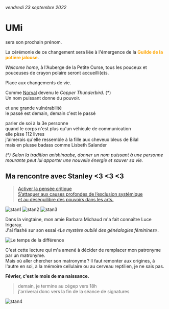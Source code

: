 <link rel="stylesheet" href="css/style.css">

*vendredi 23 septembre 2022*  

# UMi
sera son prochain prénom.  
  
La cérémonie de ce changement sera liée à l'émergence de la <strong style="color:orange">Guilde de la potière jalouse</strong>.  

_Welcome home_, à l'Auberge de la Petite Ourse, tous les pouceux et pouceuses de crayon polaire seront accueilli(e)s.  

Place aux changements de vie.     
  
Comme [Norval](https://www.invaluable.com/artist/morisseau-norval-d313z56a5l/sold-at-auction-prices/) devenu le _Copper Thunderbird_. (*)     
Un nom puissant donne du pouvoir.  

et une grande vulnérabilité  
le passé est demain, demain c'est le passé
  
parler de soi à la 3e personne  
quand le corps n'est plus qu'un véhicule de communication  
elle pèse 112 livres  
j'aimerais qu'elle ressemble à la fille aux cheveux bleus de Bilal  
mais en plusse badass comme Lisbeth Salander

_(*) Selon la tradition anishinaabe, donner un nom puissant à une personne mourante peut lui apporter une nouvelle énergie et sauver sa vie._

## Ma rencontre avec Stanley <3 <3 <3 
  
> [Activer la pensée critique    
S’attaquer aux causes profondes de l’exclusion systémique   
et au déséquilibre des pouvoirs dans les arts.](https://www.fevrierstanley.com/)

![stan1](media/meeting-stanley.png) ![stan2](media/chatting-with-stanley.png) ![stan3](media/confidences.png)

Dans la vingtaine, mon amie Barbara Michaud m'a fait connaître Luce Irigaray.  
J'ai flashé sur son essai *«Le mystère oublié des généalogies féminines»*. 
  
![Le temps de la différence](media/le-temps-de-la-difference.jpeg)  
  
C'est cette lecture qui m'a amené à décider de remplacer mon patronyme par un matronyme.  
Mais où aller chercher son matronyme ? Il faut remonter aux origines, à l'autre en soi, à la mémoire cellulaire ou au cerveau reptilien, je ne sais pas.    
  
__Février, c'est le mois de ma naissance.__    
  
> demain, je termine au cégep vers 18h  
j'arriverai donc vers la fin de la séance de signatures  
  
  
![stan4](media/planning-real-meeting.png)